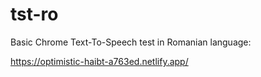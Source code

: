 # tst-ro

Basic Chrome Text-To-Speech test in Romanian language:

https://optimistic-haibt-a763ed.netlify.app/